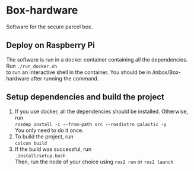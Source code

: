 # Box-hardware
Software for the secure parcel box.
## Deploy on Raspberry Pi
The software is run in  a docker container containing all the dependencies. Run<bt/>
`./run_docker.sh`<br/>
to run an interactive shell in the container. You should be in /inbox/Box-hardware after running the command.
## Setup dependencies and build the project
1. If you use docker, all the dependencies should be installed. Otherwise, run <br/>
`rosdep install -i --from-path src --rosdistro galactic -y`<br/>
You only need to do it once.<br/>
2. To build the project, run <br/>
`colcon build` <br/>
3. If the build was successful, run <br/>
`.install/setup.bash` <br/>
Then, run the node of your choice using `ros2 run` or `ros2 launch`